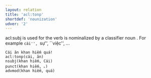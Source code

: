 ```yaml
---
layout: relation
title: 'acl:tonp'
shortdef: 'nounization'
udver: '2'
---
```


acl:subj is used for the verb is nominalized by a classifier noun . For example ``cái'', ``sự'', ``việc'', ...

~~~ sdparse
Cái ăn khan hiếm quá! 
acl:tonp(cái, ăn)
nsubj(khan hiếm, Cái)
punct(khan hiếm, 。)
advmod(khan hiếm, quá)
~~~

<!-- Interlanguage links updated Po 11. listopadu 2024, 20:10:14 CET -->
